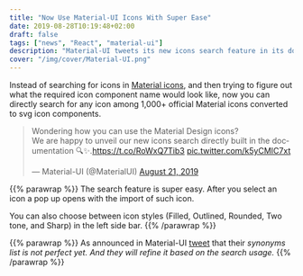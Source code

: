 ```yaml
---
title: "Now Use Material-UI Icons With Super Ease"
date: 2019-08-28T10:19:48+02:00
draft: false
tags: ["news", "React", "material-ui"]
description: "Material-UI tweets its new icons search feature in its docs."
cover: "/img/cover/Material-UI.png"
---
```


Instead of searching for icons in [Material icons](https://material.io/tools/icons/?style=baseline), and then trying to figure out what the required icon component name would look like, now you can directly search for any icon among 1,000+ official Material icons converted to svg icon components.

<blockquote class="twitter-tweet"><p lang="en" dir="ltr">Wondering how you can use the Material Design icons?<br>We are happy to unveil our new icons search directly built in the documentation 🔍✨.<a href="https://t.co/RoWxQ7Tib3">https://t.co/RoWxQ7Tib3</a> <a href="https://t.co/k5yCMIC7xt">pic.twitter.com/k5yCMIC7xt</a></p>&mdash; Material-UI (@MaterialUI) <a href="https://twitter.com/MaterialUI/status/1164302839033794561?ref_src=twsrc%5Etfw">August 21, 2019</a></blockquote> <script async src="https://platform.twitter.com/widgets.js" charset="utf-8"></script>


{{% parawrap %}}
The search feature is super easy. After you select an icon a pop up opens with the import of such icon. 

You can also choose between icon styles (Filled, Outlined, Rounded, Two tone, and Sharp) in the left side bar.
{{% /parawrap %}}

{{% parawrap %}}
As announced in Material-UI [tweet](https://twitter.com/MaterialUI/status/1164303661880754177) that their _synonyms list is not perfect yet. And they will refine it based on the search usage._
{{% /parawrap %}}